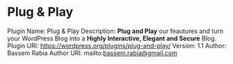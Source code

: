 # Plug & Play
Plugin Name: Plug & Play
Description: <strong>Plug and Play</strong> our feautures and turn your WordPress Blog into a <strong>Highly Interactive, Elegant and Secure</strong> Blog.
Plugin URI: https://wordpress.org/plugins/plug-and-play/
Version: 1.1
Author: Bassem Rabia
Author URI: mailto:bassem.rabia@gmail.com